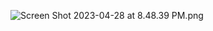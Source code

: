 ![Screen Shot 2023-04-28 at 8.48.39 PM.png](..%2F..%2FScreen%20Shot%202023-04-28%20at%208.48.39%20PM.png)